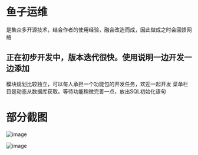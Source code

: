 # 鱼子运维
是集众多开源技术，结合作者的使用经验，融合改造而成，因此做成之时会回馈网络


## 正在初步开发中，版本迭代很快。使用说明一边开发一边添加
模块规划比较独立，可以每人承担一个功能包的开发任务，欢迎一起开发
菜单栏目是动态从数据库获取。等待功能稍微完善一点，放出SQL初始化语句





# 部分截图

![image](https://github.com/qingduyu/roe/blob/master/demo_image/login3.gif)


![image](https://github.com/qingduyu/roe/blob/master/demo_image/demo1.jpg)